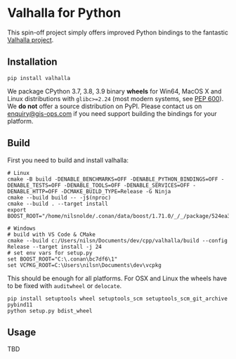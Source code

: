 # Valhalla for Python

This spin-off project simply offers improved Python bindings to the fantastic [Valhalla project](https://github.com/valhalla/valhalla). 

## Installation
 
`pip install valhalla`

We package CPython 3.7, 3.8, 3.9 binary **wheels** for Win64, MacOS X and Linux distributions with `glibc>=2.24` (most modern systems, see [PEP 600](https://www.python.org/dev/peps/pep-0600/)). We **do not** offer a source distribution on PyPI. Please contact us on enquiry@gis-ops.com if you need support building the bindings for your platform.

## Build

First you need to build and install valhalla:

```shell script
# Linux
cmake -B build -DENABLE_BENCHMARKS=OFF -DENABLE_PYTHON_BINDINGS=OFF -DENABLE_TESTS=OFF -DENABLE_TOOLS=OFF -DENABLE_SERVICES=OFF -DENABLE_HTTP=OFF -DCMAKE_BUILD_TYPE=Release -G Ninja
cmake --build build -- -j$(nproc)
cmake --build . --target install
export BOOST_ROOT="/home/nilsnolde/.conan/data/boost/1.71.0/_/_/package/524ea35a8120baabdde02483add58d81bf541327/"

# Windows
# build with VS Code & CMake
cmake --build c:/Users/nilsn/Documents/dev/cpp/valhalla/build --config Release --target install -j 24
# set env vars for setup.py
set BOOST_ROOT="C:\.conan\bc7df6\1"
set VCPKG_ROOT=C:\Users\nilsn\Documents\dev\vcpkg
```

This should be enough for all platforms. For OSX and Linux the wheels have to be fixed with `auditwheel` or `delocate`.

```
pip install setuptools wheel setuptools_scm setuptools_scm_git_archive pybind11
python setup.py bdist_wheel
```

## Usage

TBD
